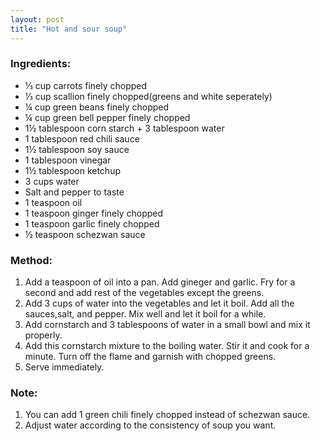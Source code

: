 ```yaml
---
layout: post
title: "Hot and sour soup"
---
```




### Ingredients:
* ⅓ cup carrots finely chopped 
* ⅓ cup scallion finely chopped(greens and white seperately)
* ¼ cup green beans finely chopped 
* ¼ cup green bell pepper finely chopped
* 1½ tablespoon corn starch + 3 tablespoon water
* 1 tablespoon red chili sauce
* 1½ tablespoon soy sauce
* 1 tablespoon vinegar
* 1½ tablespoon ketchup
* 3 cups water
* Salt and pepper to taste
* 1 teaspoon oil
* 1 teaspoon ginger finely chopped 
* 1 teaspoon garlic finely chopped 
* ½ teaspoon schezwan sauce

### Method:
1. Add a teaspoon of oil into a pan. Add gineger and garlic. Fry for a second and add rest of the vegetables except the greens.
2. Add 3 cups of water into the vegetables and let it boil. Add all the sauces,salt, and pepper. Mix well and let it boil for a while. 
3. Add cornstarch and 3 tablespoons of water in a small bowl and mix it properly. 
4. Add this cornstarch mixture to the boiling water. Stir it and cook for a minute. Turn off the flame and garnish with chopped greens. 
5. Serve immediately. 


### Note:
1. You can add 1 green chili finely chopped instead of schezwan sauce.
2. Adjust water according to the consistency of soup you want.